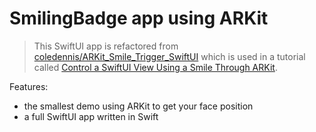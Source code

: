 # SmilingBadge app using ARKit

> This SwiftUI app is refactored from [coledennis/ARKit_Smile_Trigger_SwiftUI](https://github.com/coledennis/ARKit_Smile_Trigger_SwiftUI) which is used in a tutorial called [Control a SwiftUI View Using a Smile Through ARKit](https://coledennis.medium.com/tutorial-control-a-swiftui-view-using-a-smile-through-arkit-42808233d523). 

Features:

- the smallest demo using ARKit to get your face position
- a full SwiftUI app written in Swift

